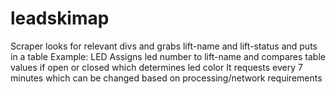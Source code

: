 # leadskimap


Scraper looks for relevant divs and grabs lift-name and lift-status and puts in a table 
 Example: <i><!--
            <div data-v-9ad5b0fa="" data-v-18530604="" class="lift col no-stretch closed-lift">
              <div data-v-9ad5b0fa="" class="lift-collapsed">
                <div data-v-9ad5b0fa="" class="lift-title-box">
                  <div data-v-9ad5b0fa="" class="lift-hours closed">9:00AM - 3:00PM</div>
                  <div data-v-9ad5b0fa="" class="lift-name">Bar-UE</div>
                  <div data-v-9ad5b0fa="" class="lift-status closed">Closed</div>
                 </div>
               </div>
            </div>
           --->
          </i>
LED Assigns led number to lift-name and compares table values if open or closed which determines led color
It requests every 7 minutes which can be changed based on processing/network requirements

